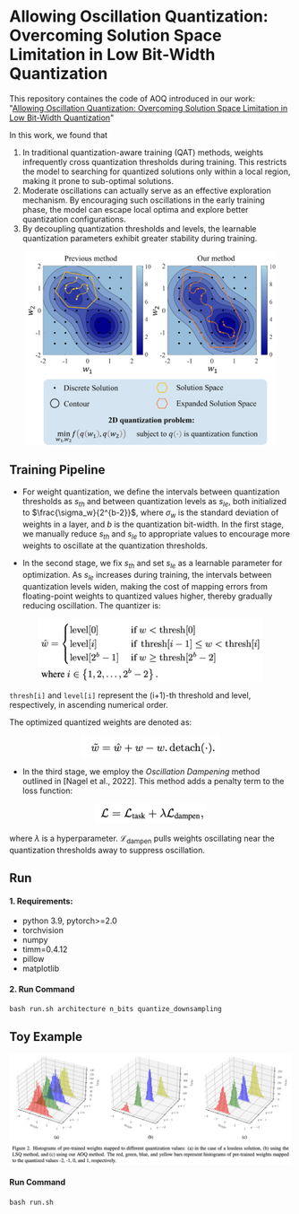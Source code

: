 # Allowing Oscillation Quantization: Overcoming Solution Space Limitation in Low Bit-Width Quantization

This repository containes the code of AOQ introduced in our work: "[Allowing Oscillation Quantization: Overcoming Solution Space Limitation in Low Bit-Width Quantization]()"

In this work, we found that

1. In traditional quantization-aware training (QAT) methods, weights infrequently cross quantization thresholds during training. This restricts the model to searching for quantized solutions only within a local region, making it prone to sub-optimal solutions.
2. Moderate oscillations can actually serve as an effective exploration mechanism. By encouraging such oscillations in the early training phase, the model can escape local optima and explore better quantization configurations.
3. By decoupling quantization thresholds and levels, the learnable quantization parameters exhibit greater stability during training.

<div align="center">
    <img src="images/figure1.png" width="450">
</div>

## Training Pipeline
- For weight quantization, we define the intervals between quantization thresholds as $s_{th}$ and between quantization levels as $s_{le}$, both initialized to $\frac{\sigma_w}{2^{b-2}}$, where $\sigma_w$ is the standard deviation of weights in a layer, and $b$ is the quantization bit-width. In the first stage, we manually reduce $s_{th}$ and $s_{le}$ to appropriate values to encourage more weights to oscillate at the quantization thresholds.

- In the second stage, we fix $s_{th}$ and set $s_{le}$ as a learnable parameter for optimization. As $s_{le}$ increases during training, the intervals between quantization levels widen, making the cost of mapping errors from floating-point weights to quantized values higher, thereby gradually reducing oscillation. The quantizer is:

<div align="center">
    <img src="images/formula1.png" width="400">
</div>


  `thresh[i]` and `level[i]` represent the (i+1)-th threshold and level, respectively, in ascending numerical order.

  The optimized quantized weights are denoted as:

<div align="center">
    <img src="images/formula2.png" width="250">
</div>

- In the third stage, we employ the *Oscillation Dampening* method outlined in [Nagel et al., 2022]. This method adds a penalty term to the loss function:

<div align="center">
    <img src="images/formula3.png" width="200">
</div>

  where $\lambda$ is a hyperparameter. $\mathcal{L}_{\text{dampen}}$ pulls weights oscillating near the quantization thresholds away to suppress oscillation.




## Run

#### 1. Requirements:
- python 3.9, pytorch>=2.0
- torchvision
- numpy
- timm=0.4.12
- pillow
- matplotlib

#### 2. Run Command
```
bash run.sh architecture n_bits quantize_downsampling
```


## Toy Example

<div align="center">
    <img src="images/figure2.png" width="700">
</div>

#### Run Command

```
bash run.sh
```